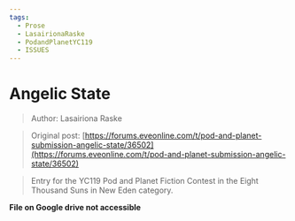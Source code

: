 ```yaml
---
tags:
  - Prose
  - LasairionaRaske
  - PodandPlanetYC119
  - ISSUES
---
```


# Angelic State

> Author: Lasairiona Raske

> Original post: [https://forums.eveonline.com/t/pod-and-planet-submission-angelic-state/36502](https://forums.eveonline.com/t/pod-and-planet-submission-angelic-state/36502)

> Entry for the YC119 Pod and Planet Fiction Contest in the Eight Thousand Suns in New Eden category.

**File on Google drive not accessible**